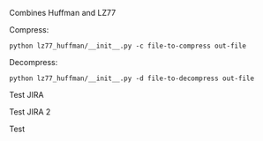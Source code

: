 Combines Huffman and LZ77

Compress:
```
python lz77_huffman/__init__.py -c file-to-compress out-file
```

Decompress:
```
python lz77_huffman/__init__.py -d file-to-decompress out-file
```

Test JIRA

Test JIRA 2

Test

